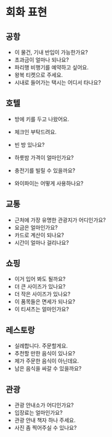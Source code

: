 # 회화 표현

## 공항

- 이 물건, 기내 반입이 가능한가요?
- 초과금이 얼마나 되나요?
- 파리행 비행기를 예약하고 싶어요.
- 왕복 티켓으로 주세요.
- 시내로 들어가는 택시는 어디서 타나요?



## 호텔

- 방에 키를 두고 나왔어요.
- 체크인 부탁드려요.
- 빈 방 있나요?
- 하룻밤 가격이 얼마인가요?

- 충전기를 빌릴 수 있을까요?
- 와이파이는 어떻게 사용하나요?



## 교통

- 근처에 가장 유명한 관광지가 어디인가요?
- 요금은 얼마인가요?
- 카드로 계산이 되나요?
- 시간이 얼마나 걸리나요?



## 쇼핑

- 이거 입어 봐도 될까요?
- 더 큰 사이즈가 있나요?
- 더 작은 사이즈가 있나요?
- 이 품목들은 면세가 되나요?
- 이 티셔츠는 얼마인가요?



## 레스토랑

- 실례합니다. 주문할게요.
- 추천할 만한 음식이 있나요?
- 제가 주문한 음식이 아닌데요.
- 남은 음식을 싸갈 수 있을까요?



## 관광

- 관광 안내소가 어디인가요?
- 입장료는 얼마인가요?
- 관광 안내 책자 하나 주세요.
- 사진 좀 찍어주실 수 있나요?